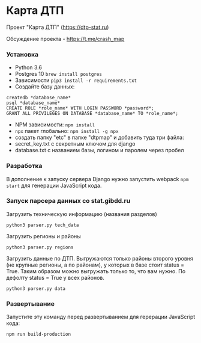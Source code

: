 # Карта ДТП
Проект "Карта ДТП" (https://dtp-stat.ru) 

Обсуждение проекта - https://t.me/crash_map

### Установка
- Python 3.6
- Postgres 10  `brew install postgres`
- Зависимости `pip3 install -r requirements.txt`
- Создайте базу данных: 

```
createdb *database_name*
psql *database_name*
CREATE ROLE *role_name* WITH LOGIN PASSWORD *password*;
GRANT ALL PRIVILEGES ON DATABASE *database_name* TO *role_name*;
```

-  NPM зависимости: `npm install`
- `npx` пакет глобально: `npm install -g npx`
- создать папку "etc" в папке "dtpmap" и добавить туда три файла:
- secret_key.txt с секретным ключом для django
- database.txt с названием базы, логином и паролем через пробел

### Разработка
В дополнение к запуску сервера Django нужно запустить webpack `npm start` 
для генерации JavaScript кода.

### Запуск парсера данных со stat.gibdd.ru
Загрузить техническую информацию (названия разделов)
```
python3 parser.py tech_data
```

Загрузить регионы и районы
```
python3 parser.py regions
```

Загрузить данные по ДТП. Выгружаются только районы второго уровня (не крупные регионы, а по районам), у которых в базе стоит status = True. Таким образом можно выгружать только то, что вам нужно. По дефолту status = True у всех районов. 
```
python3 parser.py data
```

### Развертывание
Запустите эту команду перед развертыванием для герерации JavaScript кода:
```
npm run build-production
```
